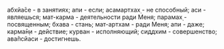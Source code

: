 абхйа̄се - в занятиях; апи - если; асамартхах̣ - не способный; аси - являешься; мат-карма - деятельности ради Меня; парамах̣ - посвященным; бхава - стань; мат-артхам - ради Меня; апи - даже; карма̄н̣и - действие; курван - исполняющий; сиддхим - совершенство; ава̄псйаси - достигнешь.
